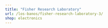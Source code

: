 ```yaml
---
title: "Fisher Research Laboratory"
url: /los-banos/fisher-research-laboratory-3/
shop: electronics
---
```

